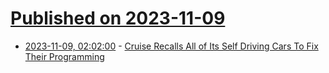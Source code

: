 # [Published on 2023-11-09](index.md)

* [2023-11-09, 02:02:00](https://tech.slashdot.org/story/23/11/08/2224239/cruise-recalls-all-of-its-self-driving-cars-to-fix-their-programming?utm_source=rss1.0mainlinkanon&utm_medium=feed) - [Cruise Recalls All of Its Self Driving Cars To Fix Their Programming](https://tech.slashdot.org/story/23/11/08/2224239/cruise-recalls-all-of-its-self-driving-cars-to-fix-their-programming?utm_source=rss1.0mainlinkanon&utm_medium=feed)
